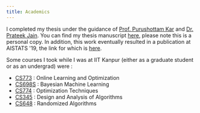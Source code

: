 ```yaml
---
title: Academics
---
```


I completed my thesis under the guidance of [Prof. Purushottam Kar](http://www.cse.iitk.ac.in/users/purushot/index.php) and [Dr. Prateek Jain](http://www.prateekjain.org). You can find my thesis 
manuscript [here](thesis.pdf), please note this is a personal copy. In addition, this work 
eventually resulted in a publication at AISTATS '19, the link for which is [here](http://proceedings.mlr.press/v89/mukhoty19a/mukhoty19a.pdf).



Some courses I took while I was at IIT Kanpur (either as a graduate student or as an undergrad) were : 

- [CS773](http://www.cse.iitk.ac.in/users/purushot/courses/olo/2015-16-w/) : Online
Learning and Optimization
- [CS698S](http://www.cse.iitk.ac.in/users/piyush/courses/bml_winter17/bayesian_ml.html) : Bayesian Machine Learning
- [CS774](http://www.cse.iitk.ac.in/users/purushot/courses/opt/2016-17-a/) : Optimization Techniques
- [CS345](http://www.cse.iitk.ac.in/users/sbaswana/CS345.html) : Design and Analysis of Algorithms
- [CS648](http://www.cse.iitk.ac.in/users/sbaswana/randomized-algo.html) : Randomized Algorithms

